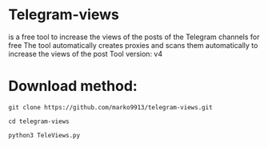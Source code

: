 # Telegram-views 
is a free tool to increase the views of the posts of the Telegram channels for free
The tool automatically creates proxies and scans them automatically to increase the views of the post
Tool version: v4
# Download method:
```
git clone https://github.com/marko9913/telegram-views.git
```
```
cd telegram-views
```
```
python3 TeleViews.py
```
